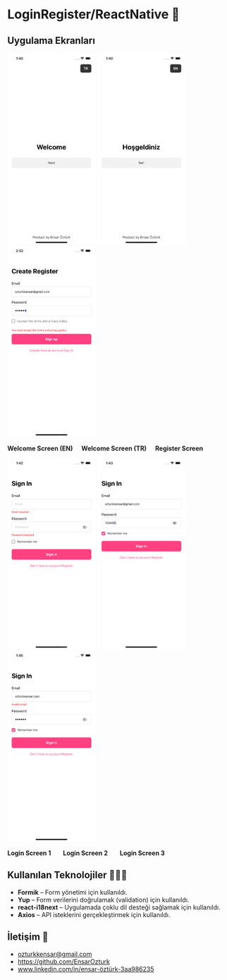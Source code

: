 
# LoginRegister/ReactNative 🔑

## Uygulama Ekranları

<p align="left">
  <img src="screenshots/Welcome_EN.png" alt="Welcome Screen (EN)" width="200"/>
  <img src="screenshots/Welcome_TR.png" alt="Welcome Screen (TR)" width="200"/>
  <img src="screenshots/Register.png" alt="Register Screen" width="200"/>
</p>
<p align="left">
  <b>Welcome Screen (EN)</b>&nbsp;&nbsp;&nbsp;&nbsp;
  <b>Welcome Screen (TR)</b>&nbsp;&nbsp;&nbsp;&nbsp;
  <b>Register Screen</b>
</p>
<p align="left">
  <img src="screenshots/Login1.png" alt="Login Screen 1" width="200"/>
  <img src="screenshots/Login2.png" alt="Login Screen 2" width="200"/>
  <img src="screenshots/Login3.png" alt="Login Screen 3" width="200"/>
</p>
<p align="left">
  <b>Login Screen 1</b>&nbsp;&nbsp;&nbsp;&nbsp;&nbsp;&nbsp;
  <b>Login Screen 2</b>&nbsp;&nbsp;&nbsp;&nbsp;&nbsp;&nbsp;
  <b>Login Screen 3</b>
</p>
 
## Kullanılan Teknolojiler 👨🏻‍💻

- **Formik** – Form yönetimi için kullanıldı.
- **Yup** – Form verilerini doğrulamak (validation) için kullanıldı.
- **react-i18next** – Uygulamada çoklu dil desteği sağlamak için kullanıldı.
- **Axios** – API isteklerini gerçekleştirmek için kullanıldı.


## İletişim 💌
- ozturkkensar@gmail.com
- https://github.com/EnsarOzturk
- www.linkedin.com/in/ensar-öztürk-3aa986235


  
